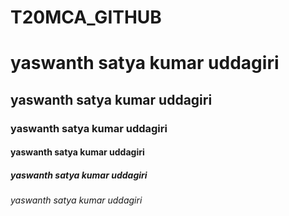 # T20MCA_GITHUB
#  yaswanth satya kumar uddagiri
## yaswanth satya kumar uddagiri
### yaswanth satya kumar uddagiri
#### yaswanth satya kumar uddagiri
##### yaswanth satya kumar uddagiri
###### yaswanth satya kumar uddagiri
